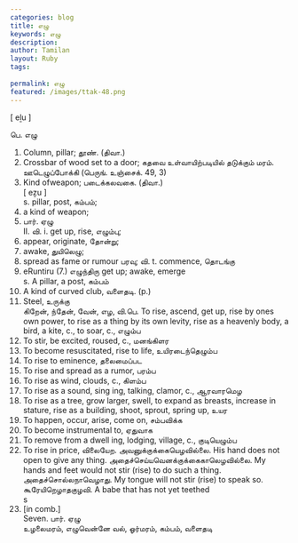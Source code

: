 ```yaml
---
categories: blog
title: எழு
keywords: எழு
description: 
author: Tamilan
layout: Ruby
tags: 
 
permalink: எழு
featured: /images/ttak-48.png
---
```

  
[ eḻu ]  
  
பெ. எழு  
1. Column, pillar; தூண். (திவா.)  
2. Crossbar of wood set to a door; கதவை உள்வாயிற்படியில் தடுக்கும் மரம். ஊடெழுப்போக்கி (பெருங். உஞ்சைக். 49, 3)  
3. Kind ofweapon; படைக்கலவகை. (திவா.)  
[ eẕu ]  
s. pillar, post, கம்பம்;  
2. a kind of weapon;  
3. பார். ஏழு  
II. வி. i. get up, rise, எழும்பு;  
2. appear, originate, தோன்று;  
3. awake, துயிலெழு;  
4. spread as fame or rumour பரவு; வி. t. commence, தொடங்கு  
2. eRuntiru (7.) எழுந்திரு get up; awake, emerge  
s. A pillar, a post, கம்பம்  
2. A kind of curved club, வளைதடி. (p.)  
3. Steel, உருக்கு  
கிறேன், ந்தேன், வேன், எழ, வி.பெ. To rise, ascend, get up, rise by ones own power, to rise as a thing by its own levity, rise as a heavenly body, a bird, a kite, c., to soar, c., எழும்ப  
2. To stir, be excited, roused, c., மனங்கிளர  
3. To become resuscitated, rise to life, உயிரடைந்தெழும்ப  
4. To rise to eminence, தலைமைப்பட  
5. To rise and spread as a rumor, பரம்ப  
6. To rise as wind, clouds, c., கிளம்ப  
7. To rise as a sound, sing ing, talking, clamor, c., ஆரவாரமெழ  
8. To rise as a tree, grow larger, swell, to expand as breasts, increase in stature, rise as a building, shoot, sprout, spring up, உயர  
9. To happen, occur, arise, come on, சம்பவிக்க  
1. To become instrumental to, ஏதுவாக  
11. To remove from a dwell ing, lodging, village, c., குடியெழும்ப  
12. To rise in price, விலையேற. அவனுக்குக்கையெழவில்லை. His hand does not open to give any thing. அதைச்செய்யவெனக்குக்கைகாலெழவில்லை. My hands and feet would not stir (rise) to do such a thing. அதைச்சொல்லநாவெழாது. My tongue will not stir (rise) to speak so. கூரேயிறெழாதகுழவி. A babe that has not yet teethed  
s  
4. [in comb.]  
Seven. பார். ஏழு  
உழலைமரம், எழுவென்னே வல், ஓர்மரம், கம்பம், வளைதடி